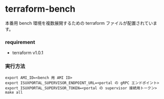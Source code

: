 terraform-bench
===

本番用 bench 環境を複数展開するための terraform ファイルが配置されています。

### requirement

* terraform v1.0.1

### 実行方法

```
export AMI_ID=<bench 用 AMI ID>
export ISUXPORTAL_SUPERVISOR_ENDPOINT_URL=<portal の gRPC エンドポイント>
export ISUXPORTAL_SUPERVISOR_TOKEN=<portal の supervisor 接続用トークン>
make all
```
